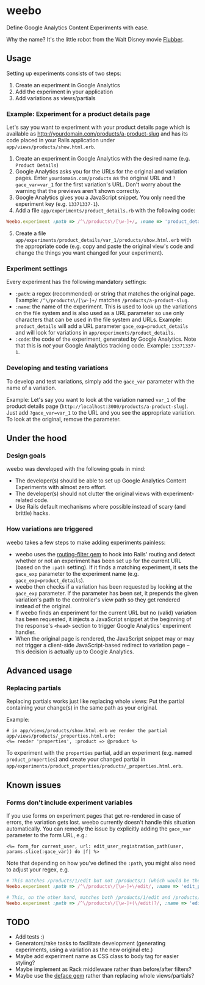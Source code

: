 # weebo

Define Google Analytics Content Experiments with ease.

Why the name? It's the little robot from the Walt Disney movie [Flubber](http://en.wikipedia.org/wiki/Flubber_\(film\)).

## Usage

Setting up experiments consists of two steps:

1. Create an experiment in Google Analytics
2. Add the experiment in your application
3. Add variations as views/partials

### Example: Experiment for a product details page

Let's say you want to experiment with your product details page which is available as http://yourdomain.com/products/a-product-slug and has its code placed in your Rails application under `app/views/products/show.html.erb`.

1. Create an experiment in Google Analytics with the desired name (e.g. `Product Details`)
2. Google Analytics asks you for the URLs for the original and variation pages. Enter `yourdomain.com/products` as the original URL and `?gace_var=var_1` for the first variation's URL. Don't worry about the warning that the previews aren't shown correctly.
3. Google Analytics gives you a JavaScript snippet. You only need the experiment key (e.g. `13371337-1`).
4. Add a file `app/experiments/product_details.rb` with the following code:

``` ruby
Weebo.experiment :path => /^\/products\/[\w-]+/, :name => 'product_details', :code => '13371337-1'
```

5. Create a file `app/experiments/product_details/var_1/products/show.html.erb` with the appropriate code (e.g. copy and paste the original view's code and change the things you want changed for your experiment).

### Experiment settings

Every experiment has the following mandatory settings:

- `:path`: a regex (recommended) or string that matches the original page. Example: `/^\/products\/[\w-]+/` matches `/products/a-product-slug`.
- `:name`: the name of the experiment. This is used to look up the variations on the file system and is also used as a URL parameter so use only characters that can be used in the file system and URLs. Example: `product_details` will add a URL parameter `gace_exp=product_details` and will look for variations in `app/experiments/product_details`.
- `:code`: the code of the experiment, generated by Google Analytics. Note that this is *not* your Google Analytics tracking code. Example: `13371337-1`.

### Developing and testing variations

To develop and test variations, simply add the `gace_var` parameter with the name of a variation.

Example: Let's say you want to look at the variation named `var_1` of the product details page (`http://localhost:3000/products/a-product-slug`). Just add `?gace_var=var_1` to the URL and you see the appropriate variation. To look at the original, remove the parameter.

## Under the hood

### Design goals

weebo was developed with the following goals in mind:

- The developer(s) should be able to set up Google Analytics Content Experiments with almost zero effort.
- The developer(s) should not clutter the original views with experiment-related code.
- Use Rails default mechanisms where possible instead of scary (and brittle) hacks.

### How variations are triggered

weebo takes a few steps to make adding experiments painless:

- weebo uses the [routing-filter gem](https://github.com/svenfuchs/routing-filter) to hook into Rails' routing and detect whether or not an experiment has been set up for the current URL (based on the `:path` setting). If it finds a matching experiment, it sets the `gace_exp` parameter to the experiment name (e.g. `gace_exp=product_details`).
- weebo then checks if a variation has been requested by looking at the `gace_exp` parameter. If the parameter has been set, it prepends the given variation's path to the controller's view path so they get rendered instead of the original.
- If weebo finds an experiment for the current URL but no (valid) variation has been requested, it injects a JavaScript snippet at the beginning of the response's `<head>` section to trigger Google Analytics' experiment handler.
- When the original page is rendered, the JavaScript snippet may or may not trigger a client-side JavaScript-based redirect to variation page – this decision is actually up to Google Analytics.

## Advanced usage

### Replacing partials

Replacing partials works just like replacing whole views: Put the partial containing your change(s) in the same path as your original.

Example:
``` erb
# in app/views/products/show.html.erb we render the partial app/views/products/_properties.html.erb:
<%= render 'properties', :product => @product %>
```
To experiment with the `properties` partial, add an experiment (e.g. named `product_properties`) and create your changed partial in `app/experiments/product_properties/products/_properties.html.erb`.

## Known issues

### Forms don't include experiment variables

If you use forms on experiment pages that get re-rendered in case of errors, the variation gets lost. weebo currently doesn't handle this situation automatically. You can remedy the issue by explicitly adding the `gace_var` parameter to the form URL, e.g.:
``` erb
<%= form_for current_user, url: edit_user_registration_path(user, params.slice(:gace_var)) do |f| %>
```
Note that depending on how you've defined the `:path`, you might also need to adjust your regex, e.g.
``` ruby
# This matches /products/1/edit but not /products/1 (which would be the target of the edit form by default):
Weebo.experiment :path => /^\/products\/[\w-]+\/edit/, :name => 'edit_product_form', :code => '13371337-1'

# This, on the other hand, matches both /products/1/edit and /products/1:
Weebo.experiment :path => /^\/products\/[\w-]+(\/edit)?/, :name => 'edit_product_form', :code => '13371337-1'
```

## TODO

- Add tests :)
- Generators/rake tasks to facilitate development (generating experiments, using a variation as the new original etc.)
- Maybe add experiment name as CSS class to body tag for easier styling?
- Maybe implement as Rack middleware rather than before/after filters?
- Maybe use the [deface gem](https://github.com/spree/deface) rather than replacing whole views/partials?
